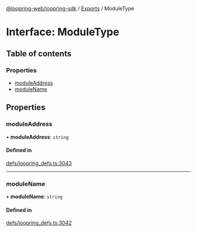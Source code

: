 [@loopring-web/loopring-sdk](../README.md) / [Exports](../modules.md) / ModuleType

# Interface: ModuleType

## Table of contents

### Properties

- [moduleAddress](ModuleType.md#moduleaddress)
- [moduleName](ModuleType.md#modulename)

## Properties

### moduleAddress

• **moduleAddress**: `string`

#### Defined in

[defs/loopring_defs.ts:3043](https://github.com/Loopring/loopring_sdk/blob/427d9da/src/defs/loopring_defs.ts#L3043)

___

### moduleName

• **moduleName**: `string`

#### Defined in

[defs/loopring_defs.ts:3042](https://github.com/Loopring/loopring_sdk/blob/427d9da/src/defs/loopring_defs.ts#L3042)
